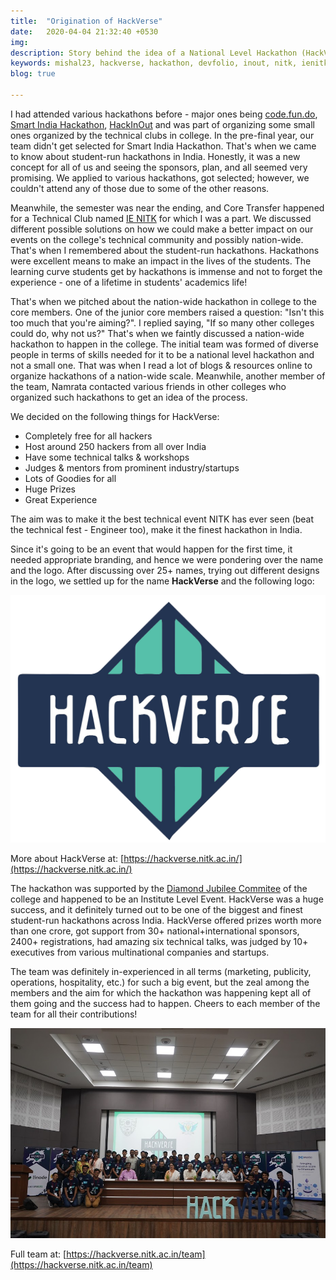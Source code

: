 ```yaml
---
title:  "Origination of HackVerse"
date:   2020-04-04 21:32:40 +0530
img:
description: Story behind the idea of a National Level Hackathon (HackVerse) at NITK, Surathkal which became one of India's finest and biggest student-run hackathon
keywords: mishal23, hackverse, hackathon, devfolio, inout, nitk, ienitk, national-level-hackathon, diamond-jubilee, india, community
blog: true

---
```


I had attended various hackathons before - major ones being [code.fun.do](https://www.codefundo.io/), [Smart India Hackathon](https://www.sih.gov.in/), [HackInOut](https://hackinout.co/) and was part of organizing some small ones organized by the technical clubs in college. In the pre-final year, our team didn't get selected for Smart India Hackathon. That's when we came to know about student-run hackathons in India. Honestly, it was a new concept for all of us and seeing the sponsors, plan, and all seemed very promising. We applied to various hackathons, got selected; however, we couldn't attend any of those due to some of the other reasons.

Meanwhile, the semester was near the ending, and Core Transfer happened for a Technical Club named [IE NITK](http://ie.nitk.ac.in) for which I was a part. We discussed different possible solutions on how we could make a better impact on our events on the college's technical community and possibly nation-wide. That's when I remembered about the student-run hackathons. Hackathons were excellent means to make an impact in the lives of the students. The learning curve students get by hackathons is immense and not to forget the experience - one of a lifetime in students' academics life!

That's when we pitched about the nation-wide hackathon in college to the core members. One of the junior core members raised a question: "Isn't this too much that you're aiming?". I replied saying, "If so many other colleges could do, why not us?" That's when we faintly discussed a nation-wide hackathon to happen in the college. The initial team was formed of diverse people in terms of skills needed for it to be a national level hackathon and not a small one. That was when I read a lot of blogs & resources online to organize hackathons of a nation-wide scale. Meanwhile, another member of the team, Namrata contacted various friends in other colleges who organized such hackathons to get an idea of the process. 

We decided on the following things for HackVerse:
- Completely free for all hackers
- Host around 250 hackers from all over India
- Have some technical talks & workshops
- Judges & mentors from prominent industry/startups
- Lots of Goodies for all
- Huge Prizes
- Great Experience

The aim was to make it the best technical event NITK has ever seen (beat the technical fest - Engineer too), make it the finest hackathon in India.

Since it's going to be an event that would happen for the first time, it needed appropriate branding, and hence we were pondering over the name and the logo. After discussing over 25+ names, trying out different designs in the logo, we settled up for the name **HackVerse** and the following logo:

![HackVerse logo](./images/hackverse-logo.png)

More about HackVerse at: [https://hackverse.nitk.ac.in/](https://hackverse.nitk.ac.in/)

The hackathon was supported by the [Diamond Jubilee Commitee](https://dj.nitk.ac.in/) of the college and happened to be an Institute Level Event. HackVerse was a huge success, and it definitely turned out to be one of the biggest and finest student-run hackathons across India. HackVerse offered prizes worth more than one crore, got support from 30+ national+international sponsors, 2400+ registrations, had amazing six technical talks, was judged by 10+ executives from various multinational companies and startups.

The team was definitely in-experienced in all terms (marketing, publicity, operations, hospitality, etc.) for such a big event, but the zeal among the members and the aim for which the hackathon was happening kept all of them going and the success had to happen. Cheers to each member of the team for all their contributions!

![HackVerse Team](./images/hackverse-team.JPG)

Full team at: [https://hackverse.nitk.ac.in/team](https://hackverse.nitk.ac.in/team)
